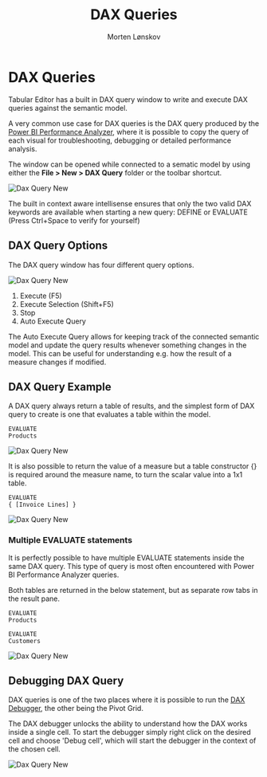 ﻿---
uid: dax-query
title: DAX Queries
author: Morten Lønskov
updated: 2023-11-09
applies_to:
  editions:
    - edition: Desktop
    - edition: Business
    - edition: Enterprise
---
# DAX Queries

Tabular Editor has a built in DAX query window to write and execute DAX queries against the semantic model.  

A very common use case for DAX queries is the DAX query produced by the [Power BI Performance Analyzer](https://www.sqlbi.com/articles/introducing-the-power-bi-performance-analyzer/), where it is possible to copy the query of each visual for troubleshooting, debugging or detailed performance analysis. 

The window can be opened while connected to a sematic model by using either the **File > New > DAX Query** folder or the toolbar shortcut.

![Dax Query New](~/images/features/dax_query_window/create_new_dax_query.png)

The built in context aware intellisense ensures that only the two valid DAX keywords are available when starting a new query: DEFINE or EVALUATE (Press Ctrl+Space to verify for yourself)

## DAX Query Options

The DAX query window has four different query options.

![Dax Query New](~/images/features/dax_query_window/dax_query_toolbar.png)


1. Execute (F5)
2. Execute Selection (Shift+F5)
3. Stop 
4. Auto Execute Query

The Auto Execute Query allows for keeping track of the connected semantic model and update the query results whenever something changes in the model. This can be useful for understanding e.g. how the result of a measure changes if modified. 

## DAX Query Example

A DAX query always return a table of results, and the simplest form of DAX query to create is one that evaluates a table within the model.

```DAX
EVALUATE
Products
```
![Dax Query New](~/images/features/dax_query_window/evaluate_table.png)

It is also possible to return the value of a measure but a table constructor {} is required around the measure name, to turn the scalar value into a 1x1 table.


```DAX
EVALUATE
{ [Invoice Lines] }
```
![Dax Query New](~/images/features/dax_query_window/evaluate_measusre.png)

### Multiple EVALUATE statements
It is perfectly possible to have multiple EVALUATE statements inside the same DAX query. This type of query is most often encountered with Power BI Performance Analyzer queries.

Both tables are returned in the below statement, but as separate row tabs in the result pane.

```DAX
EVALUATE
Products

EVALUATE
Customers
```

![Dax Query New](~/images/features/dax_query_window/multiple_evaluate_table.png)

## Debugging DAX Query
DAX queries is one of the two places where it is possible to run the [DAX Debugger](xrefid:dax-debugger), the other being the Pivot Grid.

The DAX debugger unlocks the ability to understand how the DAX works inside a single cell. To start the debugger simply right click on the desired cell and choose 'Debug cell', which will start the debugger in the context of the chosen cell. 

![Dax Query New](~/images/features/dax_query_window/dax_query_open_dax_debugger.gif)

